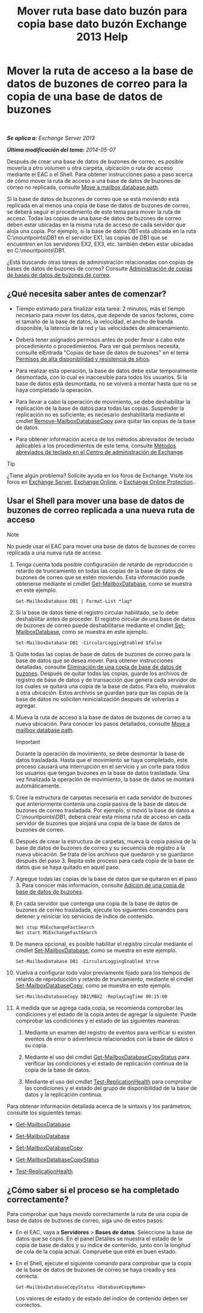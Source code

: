 ﻿---
title: 'Mover ruta base dato buzón para copia base dato buzón Exchange 2013 Help'
TOCTitle: Mover la ruta de acceso a la base de datos de buzones de correo para la copia de una base de datos de buzones
ms:assetid: 324f255c-d95d-4a8a-a134-c8cee5c5b9cb
ms:mtpsurl: https://technet.microsoft.com/es-es/library/Dd979782(v=EXCHG.150)
ms:contentKeyID: 48267961
ms.date: 05/22/2018
mtps_version: v=EXCHG.150
ms.translationtype: MT
---

# Mover la ruta de acceso a la base de datos de buzones de correo para la copia de una base de datos de buzones

 

_**Se aplica a:** Exchange Server 2013_

_**Última modificación del tema:** 2014-05-07_

Después de crear una base de datos de buzones de correo, es posible moverla a otro volumen u otra carpeta, ubicación o ruta de acceso mediante el EAC o el Shell. Para obtener instrucciones paso a paso acerca de cómo mover la ruta de acceso a una base de datos de buzones de correo no replicada, consulte [Move a mailbox database path](manage-mailbox-databases-in-exchange-2013-exchange-2013-help.md).

Si la base de datos de buzones de correo que se está moviendo está replicada en al menos una copia de base de datos de buzones de correo, se deberá seguir el procedimiento de este tema para mover la ruta de acceso. Todas las copias de una base de datos de buzones de correo deben estar ubicadas en la misma ruta de acceso de cada servidor que aloja una copia. Por ejemplo, si la base de datos DB1 está ubicada en la ruta C:\\mountpoints\\DB1 en el servidor EX1, las copias de DB1 que se encuentren en los servidores EX2, EX3, etc. también deben estar ubicadas en C:\\mountpoints\\DB1.

¿Está buscando otras tareas de administración relacionadas con copias de bases de datos de buzones de correo? Consulte [Administración de copias de bases de datos de buzones de correo](managing-mailbox-database-copies-exchange-2013-help.md).

## ¿Qué necesita saber antes de comenzar?

  - Tiempo estimado para finalizar esta tarea: 2 minutos, más el tiempo necesario para mover los datos, que depende de varios factores, como el tamaño de la base de datos, la velocidad, el ancho de banda disponible, la latencia de la red y las velocidades de almacenamiento.

  - Deberá tener asignados permisos antes de poder llevar a cabo este procedimiento o procedimientos. Para ver qué permisos necesita, consulte elEntrada "Copias de base de datos de buzones" en el tema [Permisos de alta disponibilidad y resistencia de sitios](high-availability-and-site-resilience-permissions-exchange-2013-help.md).

  - Para realizar esta operación, la base de datos debe estar temporalmente desmontada, con lo cual es inaccesible para todos los usuarios. Si la base de datos está desmontada, no se volverá a montar hasta que no se haya completado la operación.

  - Para llevar a cabo la operación de movimiento, se debe deshabilitar la replicación de la base de datos para todas las copias. Suspender la replicación no es suficiente; es necesario deshabilitarla mediante el cmdlet [Remove-MailboxDatabaseCopy](https://technet.microsoft.com/es-es/library/dd335119\(v=exchg.150\)) para quitar las copias de la base de datos.

  - Para obtener información acerca de los métodos abreviados de teclado aplicables a los procedimientos de este tema, consulte [Métodos abreviados de teclado en el Centro de administración de Exchange](keyboard-shortcuts-in-the-exchange-admin-center-exchange-online-protection-help.md).


> [!TIP]
> ¿Tiene algún problema? Solicite ayuda en los foros de Exchange. Visite los foros en <A href="https://go.microsoft.com/fwlink/p/?linkid=60612">Exchange Server</A>, <A href="https://go.microsoft.com/fwlink/p/?linkid=267542">Exchange Online</A>, o <A href="https://go.microsoft.com/fwlink/p/?linkid=285351">Exchange Online Protection</A>..



## Usar el Shell para mover una base de datos de buzones de correo replicada a una nueva ruta de acceso


> [!NOTE]
> No puede usar el EAC para mover una base de datos de buzones de correo replicada a una nueva ruta de acceso.



1.  Tenga cuenta toda posible configuración de retardo de reproducción o retardo de truncamiento en todas las copias de la base de datos de buzones de correo que se estén moviendo. Esta información puede obtenerse mediante el cmdlet [Get-MailboxDatabase](https://technet.microsoft.com/es-es/library/bb124924\(v=exchg.150\)), como se muestra en este ejemplo.
    
        Get-MailboxDatabase DB1 | Format-List *lag*

2.  Si la base de datos tiene el registro circular habilitado, se lo debe deshabilitar antes de proceder. El registro circular de una base de datos de buzones de correo puede deshabilitarse mediante el cmdlet [Set-MailboxDatabase](https://technet.microsoft.com/es-es/library/bb123971\(v=exchg.150\)), como se muestra en este ejemplo.
    
        Set-MailboxDatabase DB1 -CircularLoggingEnabled $false

3.  Quite todas las copias de base de datos de buzones de correo para la base de datos que se desea mover. Para obtener instrucciones detalladas, consulte [Eliminación de una copia de base de datos de buzones](remove-a-mailbox-database-copy-exchange-2013-help.md). Después de quitar todas las copias, guarde los archivos de registro de base de datos y de transacción que genera cada servidor de los cuales se quitará una copia de la base de datos. Para ello, muévalos a otra ubicación. Estos archivos se guardan para que las copias de la base de datos no soliciten reinicialización después de volverlas a agregar.

4.  Mueva la ruta de acceso a la base de datos de buzones de correo a la nueva ubicación. Para conocer los pasos detallados, consulte [Move a mailbox database path](manage-mailbox-databases-in-exchange-2013-exchange-2013-help.md).
    

    > [!IMPORTANT]
    > Durante la operación de movimiento, se debe desmontar la base de datos trasladada. Hasta que el movimiento se haya completado, este proceso causará una interrupción en el servicio y un corte para todos los usuarios que tengan buzones en la base de datos trasladada. Una vez finalizada la operación de movimiento, la base de datos se montará automáticamente.



5.  Cree la estructura de carpetas necesaria en cada servidor de buzones que anteriormente contenía una copia pasiva de la base de datos de buzones de correo trasladada. Por ejemplo, si movió la base de datos a C:\\mountpoints\\DB1, deberá crear esta misma ruta de acceso en cada servidor de buzones que alojará una copia de la base de datos de buzones de correo.

6.  Después de crear la estructura de carpetas, mueva la copia pasiva de la base de datos de buzones de correo y su secuencia de registro a la nueva ubicación. Se trata de los archivos que quedaron y se guardaron después del paso 3. Repita este proceso para cada copia de la base de datos que se haya quitado en aquel paso.

7.  Agregue todas las copias de la base de datos que se quitaron en el paso 3. Para conocer más información, consulte [Adición de una copia de base de datos de buzones](add-a-mailbox-database-copy-exchange-2013-help.md).

8.  En cada servidor que contenga una copia de la base de datos de buzones de correo trasladada, ejecute los siguientes comandos para detener y reiniciar los servicios de índice de contenido.
    
        Net stop MSExchangeFastSearch
        Net start MSExchangeFastSearch

9.  De manera opcional, es posible habilitar el registro circular mediante el cmdlet [Set-MailboxDatabase](https://technet.microsoft.com/es-es/library/bb123971\(v=exchg.150\)), como se muestra en este ejemplo.
    
        Set-MailboxDatabase DB1 -CircularLoggingEnabled $true

10. Vuelva a configurar todo valor previamente fijado para los tiempos de retardo de reproducción y retardo de truncamiento, mediante el cmdlet [Set-MailboxDatabaseCopy](https://technet.microsoft.com/es-es/library/dd298104\(v=exchg.150\)), como se muestra en este ejemplo.
    
        Set-MailboxDatabaseCopy DB1\MBX2 -ReplayLagTime 00:15:00

11. A medida que se agrega cada copia, se recomienda comprobar las condiciones y el estado de la copia antes de agregar la siguiente. Puede comprobar las condiciones y el estado de las siguientes maneras:
    
    1.  Mediante un examen del registro de eventos para verificar si existen eventos de error o advertencia relacionados con la base de datos o su copia.
    
    2.  Mediante el uso del cmdlet [Get-MailboxDatabaseCopyStatus](https://technet.microsoft.com/es-es/library/dd298044\(v=exchg.150\)) para verificar las condiciones y el estado de replicación continua de la copia de la base de datos.
    
    3.  Mediante el uso del cmdlet [Test-ReplicationHealth](https://technet.microsoft.com/es-es/library/bb691314\(v=exchg.150\)) para comprobar las condiciones y el estado del grupo de disponibilidad de la base de datos y la replicación continua.

Para obtener información detallada acerca de la sintaxis y los parámetros, consulte los siguientes temas:

  - [Get-MailboxDatabase](https://technet.microsoft.com/es-es/library/bb124924\(v=exchg.150\))

  - [Set-MailboxDatabase](https://technet.microsoft.com/es-es/library/bb123971\(v=exchg.150\))

  - [Set-MailboxDatabaseCopy](https://technet.microsoft.com/es-es/library/dd298104\(v=exchg.150\))

  - [Get-MailboxDatabaseCopyStatus](https://technet.microsoft.com/es-es/library/dd298044\(v=exchg.150\))

  - [Test-ReplicationHealth](https://technet.microsoft.com/es-es/library/bb691314\(v=exchg.150\))

## ¿Cómo saber si el proceso se ha completado correctamente?

Para comprobar que haya movido correctamente la ruta de una copia de base de datos de buzones de correo, siga uno de estos pasos:

  - En el EAC, vaya a **Servidores** \> **Bases de datos**. Seleccione la base de datos que se copió. En el panel Detalles se muestra el estado de la copia de base de datos y su índice de contenido, junto con la longitud de cola de la copia actual. Compruebe que esté en buen estado.

  - En el Shell, ejecute el siguiente comando para comprobar que la copia de la base de datos de buzones de correo se haya creado y sea correcta.
    
        Get-MailboxDatabaseCopyStatus <DatabaseCopyName>
    
    Los valores de estado y de estado del índice de contenido deben ser correctos.

